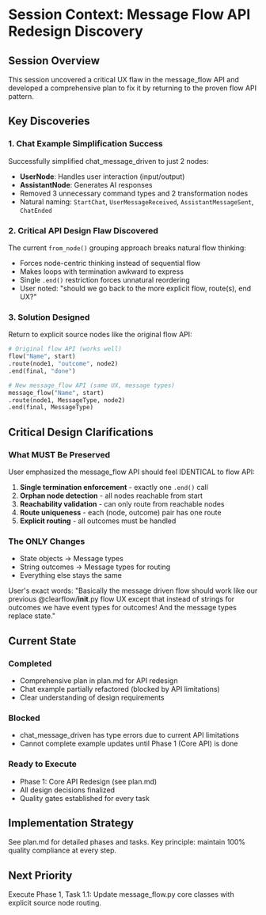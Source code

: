 # Session Context: Message Flow API Redesign Discovery

## Session Overview
This session uncovered a critical UX flaw in the message_flow API and developed a comprehensive plan to fix it by returning to the proven flow API pattern.

## Key Discoveries

### 1. Chat Example Simplification Success
Successfully simplified chat_message_driven to just 2 nodes:
- **UserNode**: Handles user interaction (input/output)
- **AssistantNode**: Generates AI responses
- Removed 3 unnecessary command types and 2 transformation nodes
- Natural naming: `StartChat`, `UserMessageReceived`, `AssistantMessageSent`, `ChatEnded`

### 2. Critical API Design Flaw Discovered
The current `from_node()` grouping approach breaks natural flow thinking:
- Forces node-centric thinking instead of sequential flow
- Makes loops with termination awkward to express
- Single `.end()` restriction forces unnatural reordering
- User noted: "should we go back to the more explicit flow, route(s), end UX?"

### 3. Solution Designed
Return to explicit source nodes like the original flow API:
```python
# Original flow API (works well)
flow("Name", start)
.route(node1, "outcome", node2)
.end(final, "done")

# New message_flow API (same UX, message types)
message_flow("Name", start)
.route(node1, MessageType, node2)
.end(final, MessageType)
```

## Critical Design Clarifications

### What MUST Be Preserved
User emphasized the message_flow API should feel IDENTICAL to flow API:
1. **Single termination enforcement** - exactly one `.end()` call
2. **Orphan node detection** - all nodes reachable from start
3. **Reachability validation** - can only route from reachable nodes
4. **Route uniqueness** - each (node, outcome) pair has one route
5. **Explicit routing** - all outcomes must be handled

### The ONLY Changes
- State objects → Message types
- String outcomes → Message types for routing
- Everything else stays the same

User's exact words: "Basically the message driven flow should work like our previous @clearflow/__init__.py flow UX except that instead of strings for outcomes we have event types for outcomes! And the message types replace state."

## Current State

### Completed
- Comprehensive plan in plan.md for API redesign
- Chat example partially refactored (blocked by API limitations)
- Clear understanding of design requirements

### Blocked
- chat_message_driven has type errors due to current API limitations
- Cannot complete example updates until Phase 1 (Core API) is done

### Ready to Execute
- Phase 1: Core API Redesign (see plan.md)
- All design decisions finalized
- Quality gates established for every task

## Implementation Strategy
See plan.md for detailed phases and tasks. Key principle: maintain 100% quality compliance at every step.

## Next Priority
Execute Phase 1, Task 1.1: Update message_flow.py core classes with explicit source node routing.